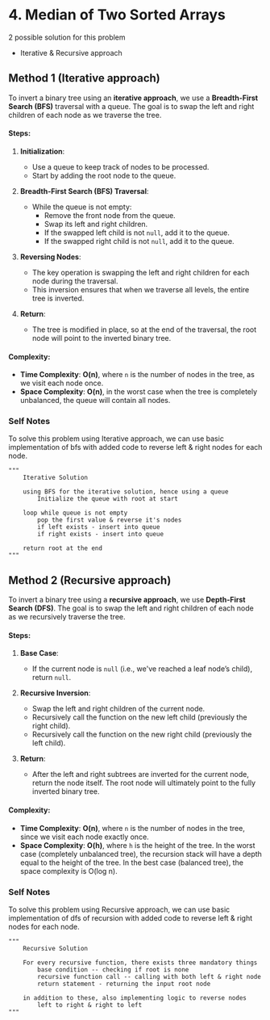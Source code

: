 # 4. Median of Two Sorted Arrays

2 possible solution for this problem  
- Iterative & Recursive approach

## Method 1 (Iterative approach)

To invert a binary tree using an **iterative approach**, we use a **Breadth-First Search (BFS)** traversal with a queue. The goal is to swap the left and right children of each node as we traverse the tree.

#### Steps:

1. **Initialization**:
   - Use a queue to keep track of nodes to be processed. 
   - Start by adding the root node to the queue.

2. **Breadth-First Search (BFS) Traversal**:
   - While the queue is not empty:
     - Remove the front node from the queue.
     - Swap its left and right children.
     - If the swapped left child is not `null`, add it to the queue.
     - If the swapped right child is not `null`, add it to the queue.

3. **Reversing Nodes**:
   - The key operation is swapping the left and right children for each node during the traversal.
   - This inversion ensures that when we traverse all levels, the entire tree is inverted.

4. **Return**:
   - The tree is modified in place, so at the end of the traversal, the root node will point to the inverted binary tree.

#### Complexity:
   - **Time Complexity**: **O(n)**, where `n` is the number of nodes in the tree, as we visit each node once.
   - **Space Complexity**: **O(n)**, in the worst case when the tree is completely unbalanced, the queue will contain all nodes.

### Self Notes
To solve this problem using Iterative approach, we can use basic implementation of bfs with added code to reverse left & right nodes for each node. 


```
"""
    Iterative Solution

    using BFS for the iterative solution, hence using a queue
        Initialize the queue with root at start

    loop while queue is not empty
        pop the first value & reverse it's nodes
        if left exists - insert into queue
        if right exists - insert into queue

    return root at the end
"""
```

## Method 2 (Recursive approach)

To invert a binary tree using a **recursive approach**, we use **Depth-First Search (DFS)**. The goal is to swap the left and right children of each node as we recursively traverse the tree.

#### Steps:

1. **Base Case**:
   - If the current node is `null` (i.e., we've reached a leaf node’s child), return `null`.
   
2. **Recursive Inversion**:
   - Swap the left and right children of the current node.
   - Recursively call the function on the new left child (previously the right child).
   - Recursively call the function on the new right child (previously the left child).

3. **Return**:
   - After the left and right subtrees are inverted for the current node, return the node itself. The root node will ultimately point to the fully inverted binary tree.

#### Complexity:
   - **Time Complexity**: **O(n)**, where `n` is the number of nodes in the tree, since we visit each node exactly once.
   - **Space Complexity**: **O(h)**, where `h` is the height of the tree. In the worst case (completely unbalanced tree), the recursion stack will have a depth equal to the height of the tree. In the best case (balanced tree), the space complexity is O(log n).


### Self Notes
To solve this problem using Recursive approach, we can use basic implementation of dfs of recursion with added code to reverse left & right nodes for each node. 

```
"""
    Recursive Solution

    For every recursive function, there exists three mandatory things
        base condition -- checking if root is none
        recursive function call -- calling with both left & right node
        return statement - returning the input root node
    
    in addition to these, also implementing logic to reverse nodes
        left to right & right to left
"""
```
